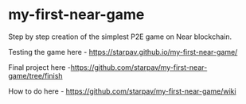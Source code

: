 # my-first-near-game
Step by step creation of the simplest P2E game on Near blockchain.

Testing the game here - https://starpav.github.io/my-first-near-game/

Final project here -https://github.com/starpav/my-first-near-game/tree/finish

How to do here - https://github.com/starpav/my-first-near-game/wiki
